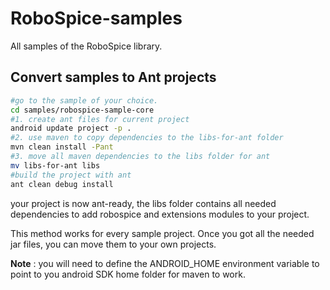 RoboSpice-samples
=================

All samples of the RoboSpice library.

Convert samples to Ant projects
-------------------------------

```bash
#go to the sample of your choice.
cd samples/robospice-sample-core
#1. create ant files for current project
android update project -p .
#2. use maven to copy dependencies to the libs-for-ant folder
mvn clean install -Pant
#3. move all maven dependencies to the libs folder for ant
mv libs-for-ant libs
#build the project with ant
ant clean debug install
```

your project is now ant-ready, the libs folder contains all needed dependencies to add robospice and extensions modules to your project.

This method works for every sample project. Once you got all the needed jar files, you can move them to your own projects.

**Note** : you will need to define the ANDROID_HOME environment variable to point to you android SDK home folder for maven to work.
